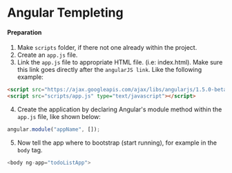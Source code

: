 <!--
GitHub Markdown System:
https://help.github.com/articles/markdown-basics/
https://guides.github.com/features/mastering-markdown/
-->

# Angular Templeting

#### Preparation
1. Make ```scripts``` folder, if there not one already within the project.
2. Create an ```app.js``` file. 
3. Link the ```app.js``` file to appropriate HTML file. (i.e: index.html). Make sure this link goes directly after the ```angularJS link```. Like the following example:
```HTML
<script src="https://ajax.googleapis.com/ajax/libs/angularjs/1.5.0-beta.2/angular.min.js"></script> 
<script src="scripts/app.js" type="text/javascript"></script>
```
4. Create the application by declaring Angular's module method within the ```app.js``` file, like shown below:
```javascript
angular.module("appName", []);
```
5. Now tell the app where to bootstrap (start running), for example in the ```body``` tag. 
```javascript
<body ng-app="todoListApp">
```


 




<!--
New sections:
####Start New File
```HTML
```
-->